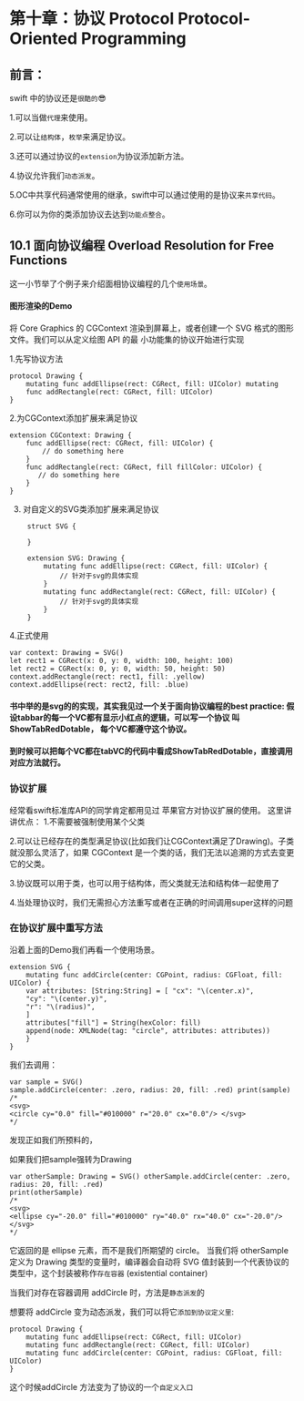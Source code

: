 #### 
# 第十章：协议 Protocol Protocol-Oriented Programming

## 前言：

swift 中的协议还是```很酷的```😎

1.可以当做```代理```来使用。

2.可以让```结构体```，```枚举```来满足协议。

3.还可以通过协议的```extension```为协议添加新方法。

4.协议允许我们```动态派发```。

5.OC中共享代码通常使用的继承，swift中可以通过使用的是协议来```共享代码```。

6.你可以为你的类添加协议去达到```功能点整合```。



## 10.1 面向协议编程 Overload Resolution for Free Functions 
这一小节举了个例子来介绍面相协议编程的几个```使用场景```。


#### 图形渲染的Demo
将 Core Graphics 的 CGContext 渲染到屏幕上，或者创建一个 SVG 格式的图形文件。我们可以从定义绘图 API 的最 小功能集的协议开始进行实现

1.先写协议方法

    protocol Drawing {
        mutating func addEllipse(rect: CGRect, fill: UIColor) mutating 
        func addRectangle(rect: CGRect, fill: UIColor)
    }

2.为CGContext添加扩展来满足协议

    extension CGContext: Drawing {
        func addEllipse(rect: CGRect, fill: UIColor) {
            // do something here        
        }
        func addRectangle(rect: CGRect, fill fillColor: UIColor) { 
           // do something here
        } 
    }

3. 对自定义的SVG类添加扩展来满足协议
  
        struct SVG {
           
        }
   
        extension SVG: Drawing {
            mutating func addEllipse(rect: CGRect, fill: UIColor) {
                // 针对于svg的具体实现
            }
            mutating func addRectangle(rect: CGRect, fill: UIColor) {
                // 针对于svg的具体实现
            }
        }

4.正式使用

    var context: Drawing = SVG()
    let rect1 = CGRect(x: 0, y: 0, width: 100, height: 100)
    let rect2 = CGRect(x: 0, y: 0, width: 50, height: 50) 
    context.addRectangle(rect: rect1, fill: .yellow) 
    context.addEllipse(rect: rect2, fill: .blue)

#### 书中举的是svg的的实现，其实我见过一个关于面向协议编程的best practice: 假设tabbar的每一个VC都有显示小红点的逻辑，可以写一个协议 叫 ShowTabRedDotable， 每个VC都遵守这个协议。
#### 到时候可以把每个VC都在tabVC的代码中看成ShowTabRedDotable，直接调用对应方法就行。


### 协议扩展 
经常看swift标准库API的同学肯定都用见过 苹果官方对协议扩展的使用。
这里讲讲优点：
1.不需要被强制使用某个父类

2.可以让已经存在的类型满足协议(比如我们让CGContext满足了Drawing)。子类就没那么灵活了，如果 CGContext 是一个类的话，我们无法以追溯的方式去变更它的父类。

3.协议既可以用于类，也可以用于结构体，而父类就无法和结构体一起使用了

4.当处理协议时，我们无需担心方法重写或者在正确的时间调用super这样的问题

### 在协议扩展中重写方法

沿着上面的Demo我们再看一个使用场景。

    extension SVG {
        mutating func addCircle(center: CGPoint, radius: CGFloat, fill: UIColor) {
        var attributes: [String:String] = [ "cx": "\(center.x)",
        "cy": "\(center.y)",
        "r": "\(radius)",
        ]
        attributes["fill"] = String(hexColor: fill)
        append(node: XMLNode(tag: "circle", attributes: attributes))
        } 
    }

我们去调用：
    
    var sample = SVG()
    sample.addCircle(center: .zero, radius: 20, fill: .red) print(sample)
    /*
    <svg>
    <circle cy="0.0" fill="#010000" r="20.0" cx="0.0"/> </svg>
    */

发现正如我们所预料的，

如果我们把sample强转为Drawing

    var otherSample: Drawing = SVG() otherSample.addCircle(center: .zero, radius: 20, fill: .red)
    print(otherSample)
    /*
    <svg>
    <ellipse cy="-20.0" fill="#010000" ry="40.0" rx="40.0" cx="-20.0"/> </svg>
    */

它返回的是 ellipse 元素，而不是我们所期望的 circle。
当我们将 otherSample 定义为 Drawing 类型的变量时，编译器会自动将 SVG 值封装到一个代表协议的类型中，这个封装被称作```存在容器``` (existential container)

当我们对存在容器调用 addCircle 时，方法是```静态派发```的

想要将 addCircle 变为动态派发，我们可以将它```添加到协议定义里```:

    protocol Drawing {
        mutating func addEllipse(rect: CGRect, fill: UIColor)
        mutating func addRectangle(rect: CGRect, fill: UIColor)
        mutating func addCircle(center: CGPoint, radius: CGFloat, fill: UIColor)
    }

这个时候addCircle 方法变为了协议的一个```自定义入口```
    

